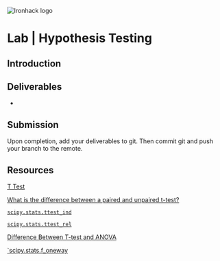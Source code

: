 ![Ironhack logo](https://i.imgur.com/1QgrNNw.png)

# Lab | Hypothesis Testing

## Introduction


## Deliverables

- 

## Submission

Upon completion, add your deliverables to git. Then commit git and push your branch to the remote.

## Resources

[T Test](https://researchbasics.education.uconn.edu/t-test/)

[What is the difference between a paired and unpaired t-test?](https://www.quora.com/What-is-the-difference-between-a-paired-and-unpaired-t-test)

[`scipy.stats.ttest_ind`](https://docs.scipy.org/doc/scipy-0.15.1/reference/generated/scipy.stats.ttest_ind.html)

[`scipy.stats.ttest_rel`](https://docs.scipy.org/doc/scipy-0.15.1/reference/generated/scipy.stats.ttest_rel.html)

[Difference Between T-test and ANOVA](https://keydifferences.com/difference-between-t-test-and-anova.html)

[`scipy.stats.f_oneway](https://docs.scipy.org/doc/scipy/reference/generated/scipy.stats.f_oneway.html)